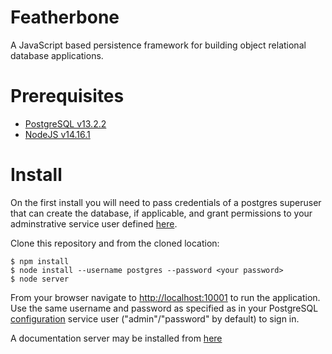Featherbone
===========
A JavaScript based persistence framework for building object relational database applications.

# Prerequisites
* [PostgreSQL v13.2.2](http://www.postgresql.org/)
* [NodeJS v14.16.1](https://nodejs.org/en/)
  
# Install

On the first install you will need to pass credentials of a postgres superuser that can create the database, if applicable, and grant permissions to your adminstrative service user defined [here](https://github.com/jrogelstad/featherbone/blob/master/server/config.json).

Clone this repository and from the cloned location:

```text
$ npm install
$ node install --username postgres --password <your password>
$ node server
```

From your browser navigate to <http://localhost:10001> to run the application. Use the same username and password as specified as in your PostgreSQL [configuration](https://github.com/jrogelstad/featherbone/blob/master/server/config.json) service user ("admin"/"password" by default) to sign in.

A documentation server may be installed from [here](https://github.com/jrogelstad/featherbone-docs)
